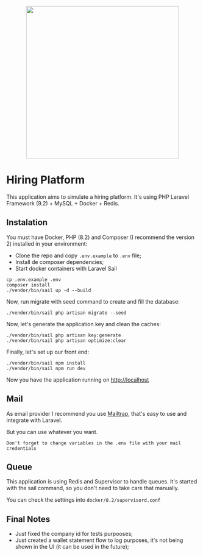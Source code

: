 <p align="center"><a href="https://laravel.com" target="_blank"><img src="https://raw.githubusercontent.com/laravel/art/master/logo-lockup/5%20SVG/2%20CMYK/1%20Full%20Color/laravel-logolockup-cmyk-red.svg" width="400"></a></p>

# Hiring Platform

This application aims to simulate a hiring platform. It's using PHP Laravel Framework (9.2) + MySQL + Docker + Redis.

## Instalation

You must have Docker, PHP (8.2) and Composer (I recommend the version 2) installed in your environment:

- Clone the repo and copy `.env.example` to `.env` file;
- Install de composer dependencies;
- Start docker containers with Laravel Sail

```
cp .env.example .env
composer install
./vendor/bin/sail up -d --build
```

Now, run migrate with seed command to create and fill the database:

```
./vendor/bin/sail php artisan migrate --seed
```

Now, let's generate the application key and clean the caches:

```
./vendor/bin/sail php artisan key:generate
./vendor/bin/sail php artisan optimize:clear
```

Finally, let's set up our front end:

```
./vendor/bin/sail npm install
./vendor/bin/sail npm run dev
```

Now you have the application running on [http://localhost](http://localhost)

## Mail

As email provider I recommend you use [Mailtrap](https://mailtrap.io/), that's easy to use and integrate with Laravel.

But you can use whatever you want.

`Don't forget to change variables in the .env file with your mail credentials`

## Queue

This application is using Redis and Supervisor to handle queues. It's started with the sail command, so you don't need to take care that manually.

You can check the settings into `docker/8.2/supervisord.conf`

## Final Notes

- Just fixed the company id for tests purpooses;
- Just created a wallet statement flow to log purposes, it's not being shown in the UI (it can be used in the future);
